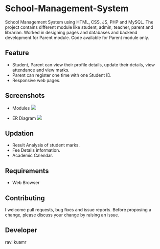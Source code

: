 # School-Management-System
School Management System using HTML, CSS, JS, PHP and MySQL. The project contains different module like student, admin, teacher, parent and librarian. Worked in designing pages and databases and backend development for Parent module.
Code available for Parent module only.


## Feature 
* Student, Parent can view their profile details, update their details, view attendance and view marks.
* Parent can register one time with one Student ID.
* Responsive web pages.


## Screenshots 
* Modules
        <img src="https://github.com/sumiie24/School-Management-System/blob/master/screenshots%20and%20docs/modules.PNG" />

* ER Diagram
        <img src="https://github.com/sumiie24/School-Management-System/blob/master/screenshots%20and%20docs/SMSERDiagram.jpg" />


## Updation
* Result Analysis of student marks.
* Fee Details information.
* Academic Calendar. 


## Requirements
* Web Browser


## Contributing
I welcome pull requests, bug fixes and issue reports. Before proposing a change, please discuss your change by raising an issue.


## Developer 
ravi kuamr



